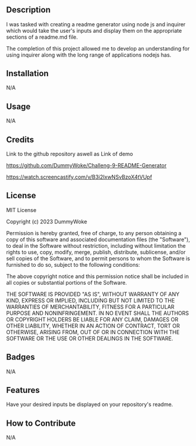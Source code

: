 # <Challenge-6-Weather-Dashboard>

## Description

I was tasked with creating a readme generator using node js and inquirer which would take the user's inputs and display them on the appropriate sections of a readme.md file.

The completion of this project allowed me to develop an understanding for using inquirer along with the long range of applications nodejs has.

## Installation

N/A

## Usage

N/A

## Credits

Link to the github repository aswell as Link of demo

https://github.com/DummyWoke/Challeng-9-README-Generator

https://watch.screencastify.com/v/B3i2IxwNSvBzoX4tVUpf
## License

MIT License

Copyright (c) 2023 DummyWoke

Permission is hereby granted, free of charge, to any person obtaining a copy
of this software and associated documentation files (the "Software"), to deal
in the Software without restriction, including without limitation the rights
to use, copy, modify, merge, publish, distribute, sublicense, and/or sell
copies of the Software, and to permit persons to whom the Software is
furnished to do so, subject to the following conditions:

The above copyright notice and this permission notice shall be included in all
copies or substantial portions of the Software.

THE SOFTWARE IS PROVIDED "AS IS", WITHOUT WARRANTY OF ANY KIND, EXPRESS OR
IMPLIED, INCLUDING BUT NOT LIMITED TO THE WARRANTIES OF MERCHANTABILITY,
FITNESS FOR A PARTICULAR PURPOSE AND NONINFRINGEMENT. IN NO EVENT SHALL THE
AUTHORS OR COPYRIGHT HOLDERS BE LIABLE FOR ANY CLAIM, DAMAGES OR OTHER
LIABILITY, WHETHER IN AN ACTION OF CONTRACT, TORT OR OTHERWISE, ARISING FROM,
OUT OF OR IN CONNECTION WITH THE SOFTWARE OR THE USE OR OTHER DEALINGS IN THE
SOFTWARE.

## Badges

N/A

## Features

Have your desired inputs be displayed on your repository's readme.

## How to Contribute

N/A
